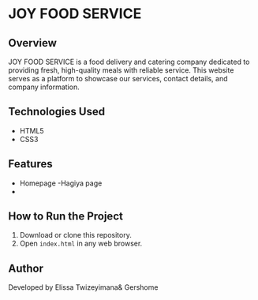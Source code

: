 # JOY FOOD SERVICE  

## Overview  
JOY FOOD SERVICE is a food delivery and catering company dedicated to providing fresh, high-quality meals with reliable service. This website serves as a platform to showcase our services, contact details, and company information.  

## Technologies Used  
- HTML5  
- CSS3  

## Features  
- Homepage 
-Hagiya page
- 

## How to Run the Project  
1. Download or clone this repository.  
2. Open `index.html` in any web browser.  

## Author  
Developed by Elissa Twizeyimana& Gershome  
